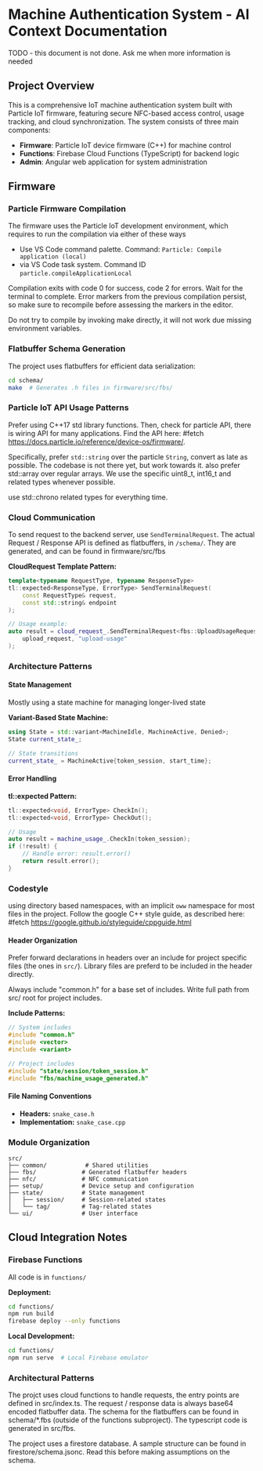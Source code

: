 # Machine Authentication System - AI Context Documentation

TODO - this document is not done. Ask me when more information is needed

## Project Overview

This is a comprehensive IoT machine authentication system built with Particle IoT firmware, featuring secure NFC-based access control, usage tracking, and cloud synchronization. The system consists of three main components:

- **Firmware**: Particle IoT device firmware (C++) for machine control
- **Functions**: Firebase Cloud Functions (TypeScript) for backend logic
- **Admin**: Angular web application for system administration

## Firmware

### Particle Firmware Compilation

The firmware uses the Particle IoT development environment, which requires to run the compilation via either of these ways

- Use VS Code command palette. Command: `Particle: Compile application (local)`
- via VS Code task system. Command ID `particle.compileApplicationLocal`

Compilation exits with code 0 for success, code 2 for errors. Wait for the terminal to complete. Error markers from the previous compilation persist, so make sure to recompile before assessing the markers in the editor.

Do not try to compile by invoking make directly, it will not work due missing environment variables.

### Flatbuffer Schema Generation

The project uses flatbuffers for efficient data serialization:

```bash
cd schema/
make  # Generates .h files in firmware/src/fbs/
```

### Particle IoT API Usage Patterns

Prefer using C++17 std library functions. Then, check for particle API, there is wiring API for many applications.
Find the API here: #fetch https://docs.particle.io/reference/device-os/firmware/.

Specifically, prefer `std::string` over the particle `String`, convert as late as possible. The codebase is not there yet, but work towards it. also prefer std::array over regular arrays. We use the specific uint8_t, int16_t and related types whenever possible. 

use std::chrono related types for everything time.

### Cloud Communication

To send request to the backend server, use `SendTerminalRequest`. The actual Request / Response API is defined as
flatbuffers, in `/schema/`. They are generated, and can be found in firmware/src/fbs

**CloudRequest Template Pattern:**

```cpp
template<typename RequestType, typename ResponseType>
tl::expected<ResponseType, ErrorType> SendTerminalRequest(
    const RequestType& request,
    const std::string& endpoint
);

// Usage example:
auto result = cloud_request_.SendTerminalRequest<fbs::UploadUsageRequestT, fbs::UploadUsageResponseT>(
    upload_request, "upload-usage"
);
```

### Architecture Patterns

#### State Management

Mostly using a state machine for managing longer-lived state

**Variant-Based State Machine:**

```cpp
using State = std::variant<MachineIdle, MachineActive, Denied>;
State current_state_;

// State transitions
current_state_ = MachineActive{token_session, start_time};
```

#### Error Handling

**tl::expected Pattern:**

```cpp
tl::expected<void, ErrorType> CheckIn();
tl::expected<void, ErrorType> CheckOut();

// Usage
auto result = machine_usage_.CheckIn(token_session);
if (!result) {
    // Handle error: result.error()
    return result.error();
}
```

### Codestyle

using directory based namespaces, with an implicit `oww` namespace for most files in the project. Follow the google C++ style guide, as described here: #fetch https://google.github.io/styleguide/cppguide.html

#### Header Organization

Prefer forward declarations in headers over an include for project specific files (the ones in `src/`). Library files are preferd to be included in the header directly.

Always include "common.h" for a base set of includes. Write full path from src/ root for project includes.

**Include Patterns:**

```cpp
// System includes
#include "common.h"
#include <vector>
#include <variant>

// Project includes
#include "state/session/token_session.h"
#include "fbs/machine_usage_generated.h"
```

#### File Naming Conventions

- **Headers:** `snake_case.h`
- **Implementation:** `snake_case.cpp`

### Module Organization

```
src/
├── common/           # Shared utilities
├── fbs/             # Generated flatbuffer headers
├── nfc/             # NFC communication
├── setup/           # Device setup and configuration
├── state/           # State management
│   ├── session/     # Session-related states
│   └── tag/         # Tag-related states
└── ui/              # User interface
```

## Cloud Integration Notes

### Firebase Functions

All code is in `functions/`

**Deployment:**

```bash
cd functions/
npm run build
firebase deploy --only functions
```

**Local Development:**

```bash
cd functions/
npm run serve  # Local Firebase emulator
```

### Architectural Patterns

The projct uses cloud functions to handle requests, the entry points are defined in src/index.ts. The request / response data is always base64 encoded flatbuffer data. The schema for the flatbuffers can be found in schema/\*.fbs (outside of the functions subproject). The typescript code is generated in src/fbs.

The project uses a firestore database. A sample structure can be found in firestore/schema.jsonc. Read this before making assumptions on the schema.
